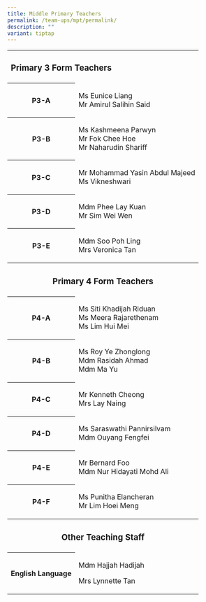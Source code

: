 ```yaml
---
title: Middle Primary Teachers
permalink: /team-ups/mpt/permalink/
description: ""
variant: tiptap
---
```

<table style="minWidth: 50px">
<colgroup>
<col>
<col>
</colgroup>
<tbody>
<tr>
<td rowspan="1" colspan="2">
<h3><strong>Primary 3 Form Teachers</strong></h3>
</td>
</tr>
<tr>
<th rowspan="1" colspan="1">
<p>P3-A</p>
</th>
<td rowspan="1" colspan="1">
<p>Ms Eunice Liang
<br>Mr Amirul Salihin Said</p>
</td>
</tr>
<tr>
<th rowspan="1" colspan="1">
<p>P3-B</p>
</th>
<td rowspan="1" colspan="1">
<p>Ms Kashmeena Parwyn
<br>Mr Fok Chee Hoe
<br>Mr Naharudin Shariff</p>
</td>
</tr>
<tr>
<th rowspan="1" colspan="1">
<p>P3-C</p>
</th>
<td rowspan="1" colspan="1">
<p>Mr Mohammad Yasin Abdul Majeed
<br>Ms Vikneshwari</p>
</td>
</tr>
<tr>
<th rowspan="1" colspan="1">
<p>P3-D</p>
</th>
<td rowspan="1" colspan="1">
<p>Mdm Phee Lay Kuan
<br>Mr Sim Wei Wen</p>
</td>
</tr>
<tr>
<th rowspan="1" colspan="1">
<p>P3-E</p>
</th>
<td rowspan="1" colspan="1">
<p>Mdm Soo Poh Ling
<br>Mrs Veronica Tan</p>
</td>
</tr>
<tr>
<th rowspan="1" colspan="2">
<p></p>
<h3><strong>Primary 4 Form Teachers</strong></h3>
</th>
</tr>
<tr>
<th rowspan="1" colspan="1">
<p>P4-A</p>
</th>
<td rowspan="1" colspan="1">
<p>Ms Siti Khadijah Riduan
<br>Ms Meera Rajarethenam
<br>Ms Lim Hui Mei</p>
</td>
</tr>
<tr>
<th rowspan="1" colspan="1">
<p>P4-B</p>
</th>
<td rowspan="1" colspan="1">
<p>Ms Roy Ye Zhonglong
<br>Mdm Rasidah Ahmad
<br>Mdm Ma Yu</p>
</td>
</tr>
<tr>
<th rowspan="1" colspan="1">
<p>P4-C</p>
</th>
<td rowspan="1" colspan="1">
<p>Mr Kenneth Cheong
<br>Mrs Lay Naing</p>
</td>
</tr>
<tr>
<th rowspan="1" colspan="1">
<p>P4-D</p>
</th>
<td rowspan="1" colspan="1">
<p>Ms Saraswathi Pannirsilvam
<br>Mdm Ouyang Fengfei</p>
</td>
</tr>
<tr>
<th rowspan="1" colspan="1">
<p>P4-E</p>
</th>
<td rowspan="1" colspan="1">
<p>Mr Bernard Foo
<br>Mdm Nur Hidayati Mohd Ali</p>
</td>
</tr>
<tr>
<th rowspan="1" colspan="1">
<p>P4-F</p>
</th>
<td rowspan="1" colspan="1">
<p>Ms Punitha Elancheran
<br>Mr Lim Hoei Meng</p>
</td>
</tr>
<tr>
<th rowspan="1" colspan="2">
<p></p>
<h3><strong>Other Teaching Staff</strong></h3>
</th>
</tr>
<tr>
<th rowspan="1" colspan="1">
<p>English Language</p>
</th>
<td rowspan="1" colspan="1">
<p>Mdm Hajjah Hadijah</p>
<p>Mrs Lynnette Tan</p>
</td>
</tr>
</tbody>
</table>
<p></p>